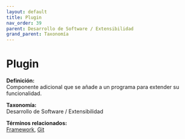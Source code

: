 ```yaml
---
layout: default
title: Plugin
nav_order: 39
parent: Desarrollo de Software / Extensibilidad
grand_parent: Taxonomía
---
```


# Plugin

**Definición:**  
Componente adicional que se añade a un programa para extender su funcionalidad.

**Taxonomía:**  
Desarrollo de Software / Extensibilidad

**Términos relacionados:**  
[Framework](https://maleniski.github.io/diccionario-angl-tec-mx/docs/taxonomia/desarrollo-de-software-/-extensibilidad/framework.html), [Git](https://maleniski.github.io/diccionario-angl-tec-mx/docs/taxonomia/desarrollo-de-software-/-extensibilidad/git.html)
